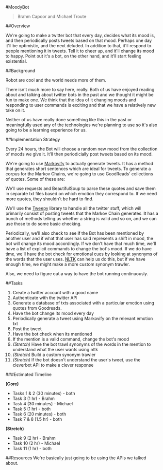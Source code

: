 #MoodyBot

> Brahm Capoor and Michael Troute

##Overview

We're going to make a twitter bot that every day, decides what its mood is, and then periodically posts tweets based on that mood. Perhaps one day it'll be optimistic, and the next deluded. In addition to that, it'll respond to people mentioning it in tweets. Tell it to cheer up, and it'll change its mood to happy. Point out it's a bot, on the other hand, and it'll start feeling existential. 

##Background

Robot are cool and the world needs more of them.

There isn't much more to say here, really. Both of us have enjoyed reading about and talking about twitter bots in the past and we thought it might be fun to make one. We think that the idea of it changing moods and responding to user commands is exciting and that we have a relatively new take on it. 

Neither of us have really done something like this in the past or meaningfully used any of the technologies we're planning to use so it's also going to be a learning experience for us. 

##Implementation Strategy

Every 24 hours, the Bot will choose a random new mood from the collection of moods we give it. It'll then periodicially post tweets based on its mood.

We're going to use [Markovify](https://github.com/jsvine/markovify) to actually generate tweets. It has a method that generates short sentences which are ideal for tweets. To generate a corpus for the Markov Chains, we're going to use GoodReads' collections of quotes. Some of these are:

We'll use requests and BeautifulSoup to parse these quotes and save them in separate txt files based on which emotion they correspond to. If we need more quotes, they shouldn't be hard to find.

We'll use the [Tweepy](https://github.com/tweepy/tweepy) library to handle all the twitter stuff, which will primarily consist of posting tweets that the Markov Chain generates. It has a bunch of methods telling us whether a string is valid and so on, and we can use those to do some basic checking.

Periodically, we'll also check to see if the Bot has been mentioned by another user and if what that user has said represents a shift in mood, the bot will change its mood accordingly. If we don't have that much time, we'll have a list of explicit commands to change the bot's mood. If we do have time, we'll have the bot check for emotional cues by looking at synonyms of the words that the user uses. [NLTK](http://www.nltk.org/) can help us do this, but if we have enough time, we might make a more custom synonym trawler. 

Also, we need to figure out a way to have the bot running continuously. 

##Tasks

1. Create a twitter account with a good name
2. Authenticate with the twitter API
3. Generate a database of txts associated with a particular emotion using quotes from Goodreads.
4. Have the bot change its mood every day
5. Periodically generate a tweet using Markovify on the relevant emotion txt
6. Post the tweet
7. Have the bot check when its mentioned
8. If the mention is a valid command, change the bot's mood
9. *(Stretch)* Have the bot trawl synonyms of the words in the mention to understand what the user wants using nltk
10. *(Stretch)* Build a custom synonym trawler
11. *(Stretch)* If the bot doesn't understand the user's tweet, use the cleverbot API to make a clever response


###Estimated Timeline

**(Core)**

* Tasks 1 & 2 (30 minutes) - both
* Task 3 (1 hr) - Brahm
* Task 4 (30 minutes) - Michael
* Task 5 (1 hr) - both
* Task 6 (20 minutes) - both 
* Task 7 & 8 (1.5 hr) - both

**(Stretch)**
* Task 9 (2 hr) - Brahm 
* Task 10 (2 hr) - Michael
* Task 11 (1 hr) - both


##Resources
We're basically just going to be using the APIs we talked about.

